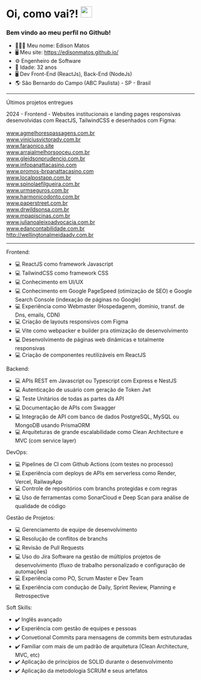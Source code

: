<h1 align="left">Oi, como vai?! <img src="https://raw.githubusercontent.com/kaueMarques/kaueMarques/master/hi.gif" height="30px" width="30px"></h1>

### Bem vindo ao meu perfil no Github!

- 🙋🏻‍♂️ Meu nome: Edison Matos
- 🖥️ Meu site: https://edisonmatos.github.io/
- ⚙️ Engenheiro de Software
- 🎂 Idade: 32 anos
- 🖥️ Dev Front-End (ReactJs), Back-End (NodeJs)
- 🌎 São Bernardo do Campo (ABC Paulista) - SP - Brasil
  
____

Últimos projetos entregues

2024 - Frontend - Websites institucionais e landing pages responsivas desenvolvidas com ReactJS, TailwindCSS e desenhados com Figma:
<br>
<br>
www.agmelhorespassagens.com.br</br>
www.viniciusvictoradv.com.br</br>
www.faraonico.site</br>
www.arraialmelhorsooceu.com.br<br>
www.gleidsonprudencio.com.br<br>
www.infopanattacasino.com<br>
www.promos-brpanattacasino.com<br>
www.localpostapp.com.br<br>
www.spinolaefilgueira.com.br</br>
www.urmseguros.com.br<br>
www.harmonicodonto.com.br<br>
www.paperstreet.com.br<br>
www.drwildsonsa.com.br<br>
www.mpapiscinas.com.br<br>
www.julianoaleixoadvocacia.com.br<br>
www.edancontabilidade.com.br<br>
http://wellingtonalmeidaadv.com.br<br>

<!--
2024 - Backend e Frontend - Sistema Web de Controle de Visitantes para instituição religiosa com NodeJS e Banco de Dados em MongoDB:
<br>
https://recepcao10.up.railway.app/
-->

____

Frontend:

- 💻 ReactJS como framework Javascript
- 💻 TailwindCSS como framework CSS
- 💻 Conhecimento em UI/UX
- 💻 Conhecimento em Google PageSpeed (otimização de SEO) e Google Search Console (indexação de páginas no Google)
- 💻 Experiência como Webmaster (Hospedagenm, domínio, transf. de Dns, emails, CDN)
- 💻 Criação de layouts responsivos com Figma
- 💻 Vite como webpacker e builder pra otimização de desenvolvimento
- 💻 Desenvolvimento de páginas web dinâmicas e totalmente responsivas
- 💻 Criação de componentes reutilizáveis em ReactJS

Backend:

- 💻 APIs REST em Javascript ou Typescript com Express e NestJS
- 💻 Autenticação de usuário com geração de Token Jwt
- 💻 Teste Unitários de todas as partes da API
- 💻 Documentação de APIs com Swagger
- 💻 Integração de API com banco de dados PostgreSQL, MySQL ou MongoDB usando PrismaORM
- 💻 Arquiteturas de grande escalabilidade como Clean Architecture e MVC (com service layer)

DevOps:

- 💻 Pipelines de CI com Github Actions (com testes no processo)
- 💻 Experiência com deploys de APIs em serverless como Render, Vercel, RailwayApp
- 💻 Controle de repositórios com branchs protegidas e com regras
- 💻 Uso de ferramentas como SonarCloud e Deep Scan para análise de qualidade de código

Gestão de Projetos:

- 💻 Gerenciamento de equipe de desenvolvimento
- 💻 Resolução de conflitos de branchs
- 💻 Revisão de Pull Requests
- 💻 Uso do Jira Software na gestão de múltiplos projetos de desenvolvimento (fluxo de trabalho personalizado e configuração de automações)
- 💻 Experiência como PO, Scrum Master e Dev Team
- 💻 Experiência com condução de Daily, Sprint Review, Planning e Retrospective

Soft Skills:

- ✔️ Inglês avançado
- ✔️ Experiência com gestão de equipes e pessoas
- ✔️ Convetional Commits para mensagens de commits bem estruturadas
- ✔️ Familiar com mais de um padrão de arquitetura (Clean Architecture, MVC, etc)
- ✔️ Aplicação de princípios de SOLID durante o desenvolvimento
- ✔️ Aplicação da metodologia SCRUM e seus artefatos

